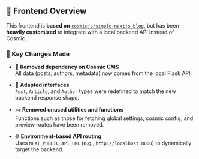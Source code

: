 ## 🧱 Frontend Overview

This frontend is **based on** [`cosmicjs/simple-nextjs-blog`](https://github.com/cosmicjs/simple-nextjs-blog), but has been **heavily customized** to integrate with a local backend API instead of Cosmic.

### 🔄 Key Changes Made

- 🔌 **Removed dependency on Cosmic CMS**  
  All data (posts, authors, metadata) now comes from the local Flask API.
  
- 🧩 **Adapted interfaces**  
  `Post`, `Article`, and `Author` types were redefined to match the new backend response shape.

- ✂️ **Removed unused utilities and functions**  
  Functions such as those for fetching global settings, cosmic config, and preview routes have been removed.

- 🌐 **Environment-based API routing**  
  Uses `NEXT_PUBLIC_API_URL` (e.g., `http://localhost:8000`) to dynamically target the backend.
